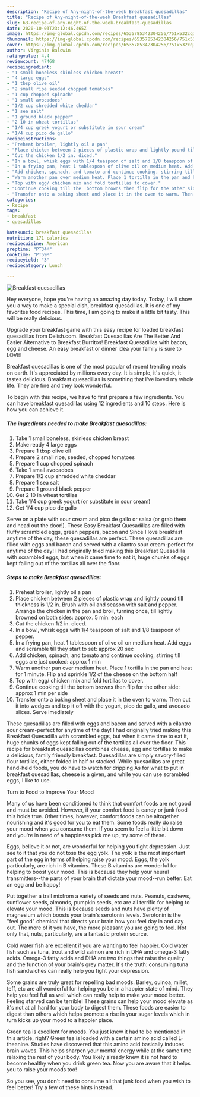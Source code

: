 ```yaml
---
description: "Recipe of Any-night-of-the-week Breakfast quesadillas"
title: "Recipe of Any-night-of-the-week Breakfast quesadillas"
slug: 63-recipe-of-any-night-of-the-week-breakfast-quesadillas
date: 2020-10-03T23:12:46.465Z
image: https://img-global.cpcdn.com/recipes/6535785342304256/751x532cq70/breakfast-quesadillas-recipe-main-photo.jpg
thumbnail: https://img-global.cpcdn.com/recipes/6535785342304256/751x532cq70/breakfast-quesadillas-recipe-main-photo.jpg
cover: https://img-global.cpcdn.com/recipes/6535785342304256/751x532cq70/breakfast-quesadillas-recipe-main-photo.jpg
author: Virginia Baldwin
ratingvalue: 4.4
reviewcount: 47468
recipeingredient:
- "1 small boneless skinless chicken breast"
- "4 large eggs"
- "1 tbsp olive oil"
- "2 small ripe seeded chopped tomatoes"
- "1 cup chopped spinach"
- "1 small avocadoes"
- "1/2 cup shredded white cheddar"
- "1 sea salt"
- "1 ground black pepper"
- "2 10 in wheat tortillas"
- "1/4 cup greek yogurt or substitute in sour cream"
- "1/4 cup pico de gallo"
recipeinstructions:
- "Preheat broiler, lightly oil a pan"
- "Place chicken between 2 pieces of plastic wrap and lightly pound till thickness is 1/2 in. Brush with oil and season with salt and pepper. Arrange the chicken in the pan and broil, turning once, till lightly browned on both sides: approx. 5 min. each"
- "Cut the chicken 1/2 in. diced."
- "In a bowl, whisk eggs with 1/4 teaspoon of salt and 1/8 teaspoon of pepper."
- "In a frying pan, heat 1 tablespoon of olive oil on medium heat. Add eggs and scramble till they start to set: approx 20 sec"
- "Add chicken, spinach, and tomato and continue cooking, stirring till eggs are just cooked: approx 1 min"
- "Warm another pan over medium heat. Place 1 tortilla in the pan and heat for 1 minute. Flip and sprinkle 1/2 of the cheese on the bottom half"
- "Top with egg/ chicken mix and fold tortillas to cover."
- "Continue cooking till the  bottom browns then flip for the other side: approx 1 min per side"
- "Transfer onto a baking sheet and place it in the oven to warm. Then cut it into wedges and top it off with the yogurt, pico de gallo, and avocado slices. Serve imediately"
categories:
- Recipe
tags:
- breakfast
- quesadillas

katakunci: breakfast quesadillas 
nutrition: 171 calories
recipecuisine: American
preptime: "PT34M"
cooktime: "PT59M"
recipeyield: "3"
recipecategory: Lunch

---
```



![Breakfast quesadillas](https://img-global.cpcdn.com/recipes/6535785342304256/751x532cq70/breakfast-quesadillas-recipe-main-photo.jpg)

Hey everyone, hope you're having an amazing day today. Today, I will show you a way to make a special dish, breakfast quesadillas. It is one of my favorites food recipes. This time, I am going to make it a little bit tasty. This will be really delicious.

Upgrade your breakfast game with this easy recipe for loaded breakfast quesadillas from Delish.com. Breakfast Quesadillas Are The Better And Easier Alternative to Breakfast Burritos! Breakfast Quesadillas with bacon, egg and cheese. An easy breakfast or dinner idea your family is sure to LOVE!

Breakfast quesadillas is one of the most popular of recent trending meals on earth. It's appreciated by millions every day. It is simple, it's quick, it tastes delicious. Breakfast quesadillas is something that I've loved my whole life. They are fine and they look wonderful.


To begin with this recipe, we have to first prepare a few ingredients. You can have breakfast quesadillas using 12 ingredients and 10 steps. Here is how you can achieve it.

<!--inarticleads1-->

##### The ingredients needed to make Breakfast quesadillas:

1. Take 1 small boneless, skinless chicken breast
1. Make ready 4 large eggs
1. Prepare 1 tbsp olive oil
1. Prepare 2 small ripe, seeded, chopped tomatoes
1. Prepare 1 cup chopped spinach
1. Take 1 small avocadoes
1. Prepare 1/2 cup shredded white cheddar
1. Prepare 1 sea salt
1. Prepare 1 ground black pepper
1. Get 2 10 in wheat tortillas
1. Take 1/4 cup greek yogurt (or substitute in sour cream)
1. Get 1/4 cup pico de gallo


Serve on a plate with sour cream and pico de gallo or salsa (or grab them and head out the door!). These Easy Breakfast Quesadillas are filled with fluffy scrambled eggs, green peppers, bacon and Since I love breakfast anytime of the day, these quesadillas are perfect. These quesadillas are filled with eggs and bacon and served with a cilantro sour cream-perfect for anytime of the day! I had originally tried making this Breakfast Quesadilla with scrambled eggs, but when it came time to eat it, huge chunks of eggs kept falling out of the tortillas all over the floor. 

<!--inarticleads2-->

##### Steps to make Breakfast quesadillas:

1. Preheat broiler, lightly oil a pan
1. Place chicken between 2 pieces of plastic wrap and lightly pound till thickness is 1/2 in. Brush with oil and season with salt and pepper. Arrange the chicken in the pan and broil, turning once, till lightly browned on both sides: approx. 5 min. each
1. Cut the chicken 1/2 in. diced.
1. In a bowl, whisk eggs with 1/4 teaspoon of salt and 1/8 teaspoon of pepper.
1. In a frying pan, heat 1 tablespoon of olive oil on medium heat. Add eggs and scramble till they start to set: approx 20 sec
1. Add chicken, spinach, and tomato and continue cooking, stirring till eggs are just cooked: approx 1 min
1. Warm another pan over medium heat. Place 1 tortilla in the pan and heat for 1 minute. Flip and sprinkle 1/2 of the cheese on the bottom half
1. Top with egg/ chicken mix and fold tortillas to cover.
1. Continue cooking till the  bottom browns then flip for the other side: approx 1 min per side
1. Transfer onto a baking sheet and place it in the oven to warm. Then cut it into wedges and top it off with the yogurt, pico de gallo, and avocado slices. Serve imediately


These quesadillas are filled with eggs and bacon and served with a cilantro sour cream-perfect for anytime of the day! I had originally tried making this Breakfast Quesadilla with scrambled eggs, but when it came time to eat it, huge chunks of eggs kept falling out of the tortillas all over the floor. This recipe for breakfast quesadillas combines cheese, egg and tortillas to make a delicious, family friendly breakfast. Quesadillas are simply savory-filled flour tortillas, either folded in half or stacked. While quesadillas are great hand-held foods, you do have to watch for dripping As for what to put in breakfast quesadillas, cheese is a given, and while you can use scrambled eggs, I like to use. 

Turn to Food to Improve Your Mood


Many of us have been conditioned to think that comfort foods are not good and must be avoided. However, if your comfort food is candy or junk food this holds true. Other times, however, comfort foods can be altogether nourishing and it's good for you to eat them. Some foods really do raise your mood when you consume them. If you seem to feel a little bit down and you're in need of a happiness pick me up, try some of these.

Eggs, believe it or not, are wonderful for helping you fight depression. Just see to it that you do not toss the egg yolk. The yolk is the most important part of the egg in terms of helping raise your mood. Eggs, the yolk particularly, are rich in B vitamins. These B vitamins are wonderful for helping to boost your mood. This is because they help your neural transmitters--the parts of your brain that dictate your mood--run better. Eat an egg and be happy!

Put together a trail mixfrom a variety of seeds and nuts. Peanuts, cashews, sunflower seeds, almonds, pumpkin seeds, etc are all terrific for helping to elevate your mood. This is because seeds and nuts have plenty of magnesium which boosts your brain's serotonin levels. Serotonin is the "feel good" chemical that directs your brain how you feel day in and day out. The more of it you have, the more pleasant you are going to feel. Not only that, nuts, particularly, are a fantastic protein source.

Cold water fish are excellent if you are wanting to feel happier. Cold water fish such as tuna, trout and wild salmon are rich in DHA and omega-3 fatty acids. Omega-3 fatty acids and DHA are two things that raise the quality and the function of your brain's grey matter. It's the truth: consuming tuna fish sandwiches can really help you fight your depression. 

Some grains are truly great for repelling bad moods. Barley, quinoa, millet, teff, etc are all wonderful for helping you be in a happier state of mind. They help you feel full as well which can really help to make your mood better. Feeling starved can be terrible! These grains can help your mood elevate as it's not at all hard for your body to digest them. These foods are easier to digest than others which helps promote a rise in your sugar levels which in turn kicks up your mood to a happier place.

Green tea is excellent for moods. You just knew it had to be mentioned in this article, right? Green tea is loaded with a certain amino acid called L-theanine. Studies have discovered that this amino acid basically induces brain waves. This helps sharpen your mental energy while at the same time relaxing the rest of your body. You likely already knew it is not hard to become healthy when you drink green tea. Now you are aware that it helps you to raise your moods too!

So you see, you don't need to consume all that junk food when you wish to feel better! Try  a few  of  these  hints  instead.

